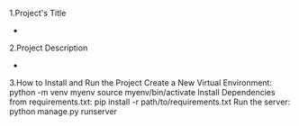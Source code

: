1.Project's Title

-

2.Project Description

-

3.How to Install and Run the Project
Create a New Virtual Environment:
python -m venv myenv
source myenv/bin/activate
Install Dependencies from requirements.txt:
pip install -r path/to/requirements.txt
Run the server:
python manage.py runserver
